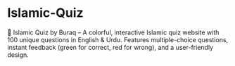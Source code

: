 # Islamic-Quiz
🕌 Islamic Quiz by Buraq – A colorful, interactive Islamic quiz website with 100 unique questions in English &amp; Urdu. Features multiple-choice questions, instant feedback (green for correct, red for wrong), and a user-friendly design.
